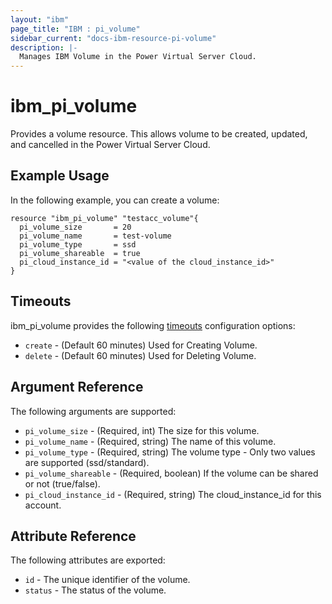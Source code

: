 ```yaml
---
layout: "ibm"
page_title: "IBM : pi_volume"
sidebar_current: "docs-ibm-resource-pi-volume"
description: |-
  Manages IBM Volume in the Power Virtual Server Cloud.
---
```


# ibm\_pi_volume

Provides a volume resource. This allows volume to be created, updated, and cancelled in the Power Virtual Server Cloud.

## Example Usage

In the following example, you can create a volume:

```hcl
resource "ibm_pi_volume" "testacc_volume"{
  pi_volume_size       = 20
  pi_volume_name       = test-volume
  pi_volume_type       = ssd
  pi_volume_shareable  = true
  pi_cloud_instance_id = "<value of the cloud_instance_id>"
}
```

## Timeouts

ibm_pi_volume provides the following [timeouts](https://www.terraform.io/docs/configuration/resources.html#timeouts) configuration options:

* `create` - (Default 60 minutes) Used for Creating Volume.
* `delete` - (Default 60 minutes) Used for Deleting Volume.

## Argument Reference

The following arguments are supported:

* `pi_volume_size` - (Required, int) The size for this volume.
* `pi_volume_name` - (Required, string) The name of this volume.
* `pi_volume_type` - (Required, string) The volume type - Only two values are supported (ssd/standard).
* `pi_volume_shareable` - (Required, boolean) If the volume can be shared or not (true/false).
* `pi_cloud_instance_id` - (Required, string) The cloud_instance_id for this account.

## Attribute Reference

The following attributes are exported:

* `id` - The unique identifier of the volume.
* `status` - The status of the volume.
